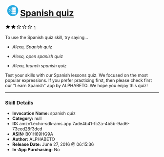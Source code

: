 # &nbsp;<img src="skill_icon" alt="Spanish quiz icon" width="36"> [Spanish quiz](http://alexa.amazon.com/#skills/amzn1.echo-sdk-ams.app.7ade4b41-fc2a-4b5b-9ad6-73eed28f3ded)
![2 stars](../../images/ic_star_black_18dp_1x.png)![2 stars](../../images/ic_star_black_18dp_1x.png)![2 stars](../../images/ic_star_border_black_18dp_1x.png)![2 stars](../../images/ic_star_border_black_18dp_1x.png)![2 stars](../../images/ic_star_border_black_18dp_1x.png) 1

To use the Spanish quiz skill, try saying...

* *Alexa, Spanish quiz*

* *Alexa, open spanish quiz*

* *Alexa, launch spanish quiz*

Test your skills with our Spanish lessons quiz. We focused on the most popular expressions. If you prefer practicing first, then please check first our "Learn Spanish" app by ALPHABETO. We hope you enjoy this quiz!

***

### Skill Details

* **Invocation Name:** spanish quiz
* **Category:** null
* **ID:** amzn1.echo-sdk-ams.app.7ade4b41-fc2a-4b5b-9ad6-73eed28f3ded
* **ASIN:** B01H69HG9A
* **Author:** ALPHABETO
* **Release Date:** June 27, 2016 @ 06:15:36
* **In-App Purchasing:** No
